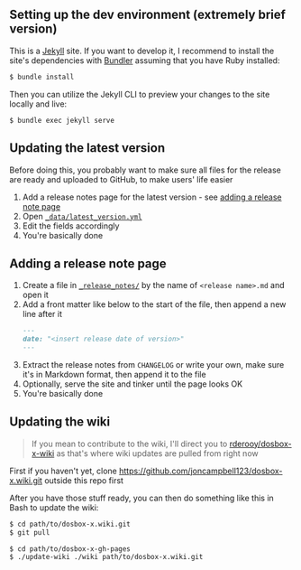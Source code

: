 ## Setting up the dev environment (extremely brief version)

This is a [Jekyll](https://jekyllrb.com/) site. If you want to develop it, I recommend to install the site's dependencies with [Bundler](https://bundler.io) assuming that you have Ruby installed:
```sh
$ bundle install
```

Then you can utilize the Jekyll CLI to preview your changes to the site locally and live:
```
$ bundle exec jekyll serve
```

## Updating the latest version

Before doing this, you probably want to make sure all files for the release are ready and uploaded to GitHub, to make users' life easier

1. Add a release notes page for the latest version - see [adding a release note page](#adding-a-release-note-page)
2. Open [`_data/latest_version.yml`](_data/latest_version.yml)
3. Edit the fields accordingly
4. You're basically done

## Adding a release note page

1. Create a file in [`_release_notes/`](_release_notes/) by the name of `<release name>.md` and open it
2. Add a front matter like below to the start of the file, then append a new line after it
    ```markdown
    ---
    date: "<insert release date of version>"
    ---
    ```
3. Extract the release notes from `CHANGELOG` or write your own, make sure it's in Markdown format, then append it to the file
4. Optionally, serve the site and tinker until the page looks OK
5. You're basically done

## Updating the wiki

> If you mean to contribute to the wiki, I'll direct you to [rderooy/dosbox-x-wiki](https://github.com/rderooy/dosbox-x-wiki) as that's where wiki updates are pulled from right now

First if you haven't yet, clone https://github.com/joncampbell123/dosbox-x.wiki.git outside this repo first

After you have those stuff ready, you can then do something like this in Bash to update the wiki:
```bash
$ cd path/to/dosbox-x.wiki.git
$ git pull

$ cd path/to/dosbox-x-gh-pages
$ ./update-wiki ./wiki path/to/dosbox-x.wiki.git
```